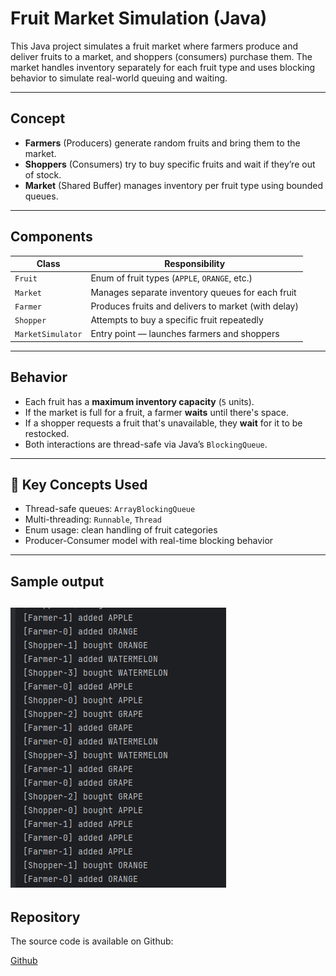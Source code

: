 # Fruit Market Simulation (Java)

This Java project simulates a fruit market where farmers produce and deliver fruits to a market, and shoppers (consumers) purchase them. The market handles inventory separately for each fruit type and uses blocking behavior to simulate real-world queuing and waiting.

---

## Concept

- **Farmers** (Producers) generate random fruits and bring them to the market.
- **Shoppers** (Consumers) try to buy specific fruits and wait if they’re out of stock.
- **Market** (Shared Buffer) manages inventory per fruit type using bounded queues.

---

## Components

| Class             | Responsibility                                          |
|------------------|----------------------------------------------------------|
| `Fruit`           | Enum of fruit types (`APPLE`, `ORANGE`, etc.)           |
| `Market`          | Manages separate inventory queues for each fruit        |
| `Farmer`          | Produces fruits and delivers to market (with delay)     |
| `Shopper`         | Attempts to buy a specific fruit repeatedly              |
| `MarketSimulator` | Entry point — launches farmers and shoppers             |

---

## Behavior

- Each fruit has a **maximum inventory capacity** (`5` units).
- If the market is full for a fruit, a farmer **waits** until there's space.
- If a shopper requests a fruit that's unavailable, they **wait** for it to be restocked.
- Both interactions are thread-safe via Java’s `BlockingQueue`.

---

## 🚀 Key Concepts Used

- Thread-safe queues: `ArrayBlockingQueue`
- Multi-threading: `Runnable`, `Thread`
- Enum usage: clean handling of fruit categories
- Producer-Consumer model with real-time blocking behavior

---

## Sample output
![img.png](img.png)
---
## Repository
The source code is available on Github:

[Github](https://github.com/shaghayegh-ghasemi/Java_Code_Lab/tree/main/Java_Multithreading/src/src/com/bounteous/market)